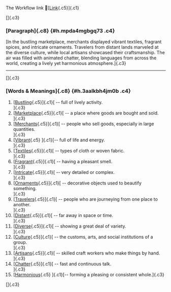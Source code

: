The Workflow link
👏[[Link](https://www.google.com/url?q=http://www.google.com&sa=D&source=editors&ust=1759490548761993&usg=AOvVaw2z19gb3GZzmgO4xznjNJUO){.c5}]{.c1}

[]{.c3}

### [Paragraph]{.c8} {#h.mpda4mgbgq73 .c4}

[In the bustling marketplace, merchants displayed vibrant textiles,
fragrant spices, and intricate ornaments. Travelers from distant lands
marveled at the diverse culture, while local artisans showcased their
craftsmanship. The air was filled with animated chatter, blending
languages from across the world, creating a lively yet harmonious
atmosphere.]{.c3}

------------------------------------------------------------------------

[]{.c3}

### [Words & Meanings]{.c8} {#h.3aalkbh4jm0b .c4}

1.  [[Bustling](https://www.google.com/url?q=http://www.google.com&sa=D&source=editors&ust=1759490548762654&usg=AOvVaw02YhMruGLGd6MhcauqyATw){.c5}]{.c1}[ --
    full of lively activity.\
    ]{.c3}
2.  [[Marketplace](https://www.google.com/url?q=http://www.google.com&sa=D&source=editors&ust=1759490548762813&usg=AOvVaw2dwbDt3YdOcG9Y-3S23qLr){.c5}]{.c1}[ --
    a place where goods are bought and sold.\
    ]{.c3}
3.  [[Merchants](https://www.google.com/url?q=http://www.google.com&sa=D&source=editors&ust=1759490548762930&usg=AOvVaw0siuqUGKPYsCozYJnwV4OY){.c5}]{.c1}[ --
    people who sell goods, especially in large quantities.\
    ]{.c3}
4.  [[Vibrant](https://www.google.com/url?q=http://www.google.com&sa=D&source=editors&ust=1759490548763073&usg=AOvVaw3Vr9K9DO_Y0Fm8ZhaiQyBp){.c5}
    ]{.c1}[-- full of life and energy.\
    ]{.c3}
5.  [[Textiles](https://www.google.com/url?q=http://www.google.com&sa=D&source=editors&ust=1759490548763172&usg=AOvVaw10osL35QKMcBij8-FoQa1k){.c5}]{.c1}[ --
    types of cloth or woven fabric.\
    ]{.c3}
6.  [[Fragrant](https://www.google.com/url?q=http://www.google.com&sa=D&source=editors&ust=1759490548763274&usg=AOvVaw1TwsD6611vsureTzA6YamG){.c5}]{.c1}[ --
    having a pleasant smell.\
    ]{.c3}
7.  [[Intricate](https://www.google.com/url?q=http://www.google.com&sa=D&source=editors&ust=1759490548763374&usg=AOvVaw1tZiF47ieqifHvpFP8Jx15){.c5}]{.c1}[ --
    very detailed or complex.\
    ]{.c3}
8.  [[Ornaments](https://www.google.com/url?q=http://www.google.com&sa=D&source=editors&ust=1759490548763493&usg=AOvVaw0X5_L_h04lO4ndZr0rUJNW){.c5}]{.c1}[ --
    decorative objects used to beautify something.\
    ]{.c3}
9.  [[Travelers](https://www.google.com/url?q=http://www.google.com&sa=D&source=editors&ust=1759490548763621&usg=AOvVaw3-fC1OnDG91aERBr6pjiZR){.c5}]{.c1}[ --
    people who are journeying from one place to another.\
    ]{.c3}
10. [[Distant](https://www.google.com/url?q=http://www.google.com&sa=D&source=editors&ust=1759490548763822&usg=AOvVaw0OahjtjIza5fqcoZYEITWc){.c5}]{.c1}[ --
    far away in space or time.\
    ]{.c3}
11. [[Diverse](https://www.google.com/url?q=http://www.google.com&sa=D&source=editors&ust=1759490548763999&usg=AOvVaw2oDXCq1mU17LaedafSvPdS){.c5}]{.c1}[ --
    showing a great deal of variety.\
    ]{.c3}
12. [[Culture](https://www.google.com/url?q=http://www.google.com&sa=D&source=editors&ust=1759490548764167&usg=AOvVaw2LqDOl5RTemTluDhZLi1ah){.c5}]{.c1}[ --
    the customs, arts, and social institutions of a group.\
    ]{.c3}
13. [[Artisans](https://www.google.com/url?q=http://www.google.com&sa=D&source=editors&ust=1759490548764280&usg=AOvVaw3O1UCtjCj1jyadSxowd9tu){.c5}]{.c1}[ --
    skilled craft workers who make things by hand.\
    ]{.c3}
14. [[Chatter](https://www.google.com/url?q=http://www.google.com&sa=D&source=editors&ust=1759490548764391&usg=AOvVaw1BBYnDAqc_v3R_Ycq7BqTF){.c5}]{.c1}[ --
    fast and continuous talk.\
    ]{.c3}
15. [[Harmonious](https://www.google.com/url?q=http://www.google.com&sa=D&source=editors&ust=1759490548764485&usg=AOvVaw25qLYqD_Y3PCaP7l_Uk5BT){.c5}
    ]{.c1}[-- forming a pleasing or consistent whole.]{.c3}

[]{.c3}
